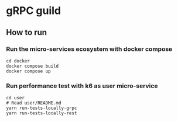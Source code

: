 # gRPC guild
<description placeholder>

## How to run

### Run the micro-services ecosystem with docker compose
```
cd docker
docker compose build
docker compose up
```

### Run performance test with k6 as user micro-service

```
cd user
# Read user/README.md
yarn run-tests-locally-grpc
yarn run-tests-locally-rest
```

